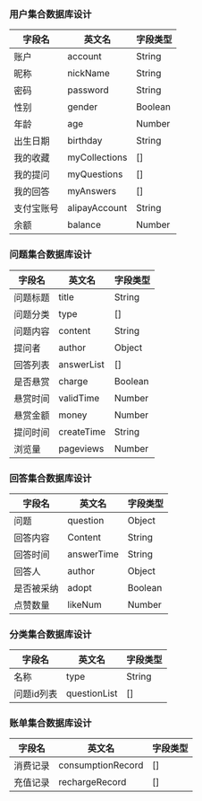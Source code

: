 ### 用户集合数据库设计

字段名| 英文名| 字段类型
----|----|----
账户|account|String
昵称|nickName|String
密码|password|String
性别|gender|Boolean
年龄|age|Number
出生日期|birthday|String
我的收藏|myCollections|[]
我的提问|myQuestions|[]
我的回答|myAnswers|[]
支付宝账号|alipayAccount|String
余额|balance|Number


### 问题集合数据库设计
字段名| 英文名| 字段类型
----|----|----
问题标题|title|String
问题分类|type|[]
问题内容|content|String
提问者|author|Object
回答列表|answerList|[]
是否悬赏|charge|Boolean
悬赏时间|validTime|Number
悬赏金额|money|Number
提问时间|createTime|String
浏览量|pageviews|Number


### 回答集合数据库设计
字段名| 英文名| 字段类型
----|----|----
问题|question|Object
回答内容|Content|String
回答时间|answerTime|String
回答人|author|Object
是否被采纳|adopt|Boolean
点赞数量|likeNum|Number

### 分类集合数据库设计
字段名| 英文名| 字段类型
----|----|----
名称|type|String
问题id列表|questionList|[]


### 账单集合数据库设计
字段名| 英文名| 字段类型
----|----|----
消费记录|consumptionRecord|[]
充值记录|rechargeRecord|[]
